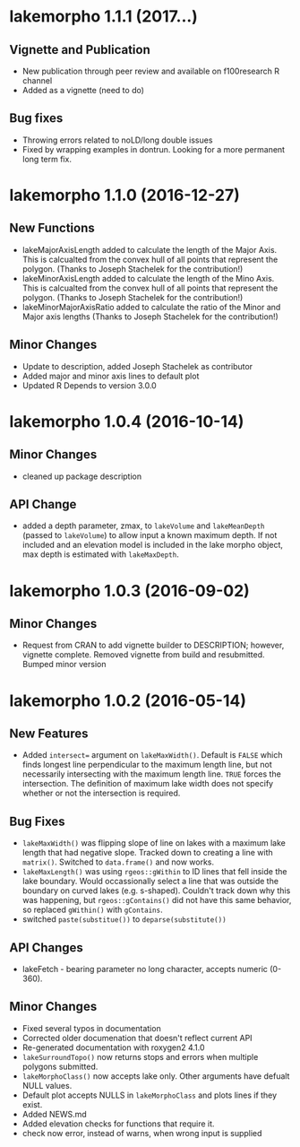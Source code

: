lakemorpho 1.1.1 (2017...)
==========================

## Vignette and Publication
- New publication through peer review and available on f100research R channel
- Added as a vignette (need to do)

## Bug fixes
- Throwing errors related to noLD/long double issues
- Fixed by wrapping examples in dontrun.  Looking for a more permanent long term fix.


lakemorpho 1.1.0 (2016-12-27)
=============================

## New Functions
- lakeMajorAxisLength added to calculate the length of the Major Axis.  This is calcualted from the convex hull of all points that represent the polygon.  (Thanks to Joseph Stachelek for the contribution!)
- lakeMinorAxisLength added to calculate the length of the Mino Axis.  This is calcualted from the convex hull of all points that represent the polygon.  (Thanks to Joseph Stachelek for the contribution!)
- lakeMinorMajorAxisRatio added to calculate the ratio of the Minor and Major axis lengths (Thanks to Joseph Stachelek for the contribution!)

## Minor Changes
- Update to description, added Joseph Stachelek as contributor
- Added major and minor axis lines to default plot
- Updated R Depends to version 3.0.0

lakemorpho 1.0.4 (2016-10-14)
=============================

## Minor Changes
- cleaned up package description

## API Change
- added a depth parameter, zmax,  to `lakeVolume` and `lakeMeanDepth` (passed to `lakeVolume`) to allow input a known maximum depth.  If not included and an elevation model is included in the lake morpho object, max depth is estimated with `lakeMaxDepth`.



lakemorpho 1.0.3 (2016-09-02)
=============================

## Minor Changes
- Request from CRAN to add vignette builder to DESCRIPTION; however, vignette complete.  Removed vignette from build and resubmitted.  Bumped minor version


lakemorpho 1.0.2 (2016-05-14)
=============================

## New Features
- Added `intersect=` argument on `lakeMaxWidth()`.  Default is `FALSE` which finds longest line perpendicular to the maximum length line, but not necessarily intersecting with the maximum length line.  `TRUE` forces the intersection.  The definition of maximum lake width does not specify whether or not the intersection is required.

## Bug Fixes
- `lakeMaxWidth()` was flipping slope of line on lakes with a maximum lake length that had negative slope.  Tracked down to creating a line with `matrix()`. Switched to `data.frame()` and now works.
- `lakeMaxLength()` was using `rgeos::gWithin` to ID lines that fell inside the lake boundary.  Would occassionally select a line that was outside the boundary on curved lakes (e.g. s-shaped).  Couldn't track down why this was happening, but `rgeos::gContains()` did not have this same behavior, so replaced `gWithin()` with `gContains`.
- switched `paste(substitue())` to `deparse(substitute())` 

## API Changes
- lakeFetch - bearing parameter no long character, accepts numeric (0-360).  
             
## Minor Changes
- Fixed several typos in documentation
- Corrected older documenation that doesn't reflect current API
- Re-generated documentation with roxygen2 4.1.0
- `lakeSurroundTopo()` now returns stops and errors when multiple polygons submitted. 
- `lakeMorphoClass()` now accepts lake only.  Other arguments have defualt NULL values.
- Default plot accepts NULLS in `lakeMorphoClass` and plots lines if they exist.
- Added NEWS.md
- Added elevation checks for functions that require it.
- check now error, instead of warns, when wrong input is supplied


